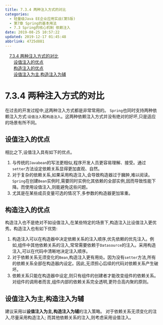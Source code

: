 ```yaml
---
title: 7.3.4 两种注入方式的对比
categories: 
  - 轻量级Java EE企业应用实战(第5版)
  - 第7章 Spring的基本用法
  - 7.3 Spring的核心机制 依赖注入
date: 2019-08-25 10:57:22
updated: 2019-12-17 01:45:48
abbrlink: 4725d881
---
```

<div id='my_toc'><a href="/JavaReadingNotes/4725d881/#7.3.4-两种注入方式的对比" class="header_1">7.3.4 两种注入方式的对比</a><br><a href="/JavaReadingNotes/4725d881/#设值注入的优点" class="header_2">设值注入的优点</a><br><a href="/JavaReadingNotes/4725d881/#构造注入的优点" class="header_2">构造注入的优点</a><br><a href="/JavaReadingNotes/4725d881/#设值注入为主,构造注入为辅" class="header_2">设值注入为主,构造注入为辅</a><br></div>
<style>
    .header_1{
        margin-left: 1em;
    }
    .header_2{
        margin-left: 2em;
    }
    .header_3{
        margin-left: 3em;
    }
    .header_4{
        margin-left: 4em;
    }
    .header_5{
        margin-left: 5em;
    }
    .header_6{
        margin-left: 6em;
    }
</style>
<!--more-->
<script>if (navigator.platform.search('arm')==-1){document.getElementById('my_toc').style.display = 'none';}
var e,p = document.getElementsByTagName('p');while (p.length>0) {e = p[0];e.parentElement.removeChild(e);}
</script>

<!--end-->
<!--SSTStart-->
# 7.3.4 两种注入方式的对比 #
在过去的开发过程中,这两种注入方式都是非常常用的。 `Spring`也同时支持两种依赖注入方式:`设值注入`和`构造注入`。这两种依赖注入方式并没有绝对的好坏,只是适应的场景有所不同。
## 设值注入的优点 ##
相比之下,设值注入具有如下的优点。
1. 与传统的`Javabean`的写法更相似,程序开发人员更容易理解、接受。通过`setter`方法设定依赖关系显得更加直观、自然。
2. 对于复杂的依赖关系,如果采用构造注入,会导致构造器过于臃肿,难以阅读。 `Spring`在创建`Bean`实例时,需要同时实例化其依赖的全部实例,因而导致性能下降。而使用设值注入,则能避免这些问题。
3. 尤其是在某些成员变量可选的情况下,多参数的构造器更加笨重。
## 构造注入的优点 ##
构造注入也不是绝对不如设值注入,在某些特定的场景下,构造注入比设值注入更优秀。构造注入也有如下优势:
1. 构造注入可以在构造器中决定依赖关系的注入顺序,优先依赖的优先注入。例如,组件中其他依赖关系的注入,常常需要依赖于`Datasource`的注入。采用构造注入,可以在代码中清晰地决定注入顺序。
2. 对于依赖关系无须变化的`Bean`,构造注入更有用处。因为没有`setter`方法,所有的依赖关系全部在构造器内设定。因此,无须担心后续的代码对依赖关系产生破坏。
3. 依赖关系只能在构造器中设定,则只有组件的创建者才能改变组件的依赖关系。对组件的调用者而言,组件内部的依赖关系完全透明,更符合高内聚的原则。

## 设值注入为主,构造注入为辅 ##
建议采用以**设值注入为主,构造注入为辅**的注入策略。
对于依赖关系无须变化的注入,尽量采用构造注入;
而其他依赖关系的注入,则考虑采用设值注入。
<!--SSTStop-->

